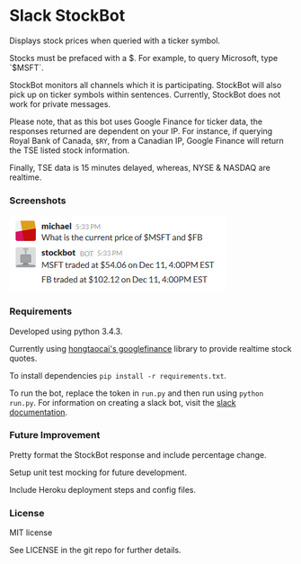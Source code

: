 # Slack StockBot

Displays stock prices when queried with a ticker symbol.

Stocks must be prefaced with a $. For example, to query Microsoft, type `$MSFT`.

StockBot monitors all channels which it is participating. StockBot will also pick up on ticker symbols within sentences. Currently, StockBot does not work for private messages.

Please note, that as this bot uses Google Finance for ticker data, the responses returned are dependent on your IP. For instance, if querying Royal Bank of Canada, `$RY`, from a Canadian IP, Google Finance will return the TSE listed stock information.

Finally, TSE data is 15 minutes delayed, whereas, NYSE & NASDAQ are realtime.

### Screenshots

![screenshot](screenshots/screenshot-dec-2015.png)

### Requirements

Developed using python 3.4.3.

Currently using [hongtaocai's googlefinance](https://github.com/hongtaocai/googlefinance) library to provide realtime stock quotes.

To install dependencies `pip install -r requirements.txt`.

To run the bot, replace the token in `run.py` and then run using `python run.py`. For information on creating a slack bot, visit the [slack documentation](https://api.slack.com/bot-users).

### Future Improvement

Pretty format the StockBot response and include percentage change.

Setup unit test mocking for future development.

Include Heroku deployment steps and config files.

### License

MIT license

See LICENSE in the git repo for further details.
